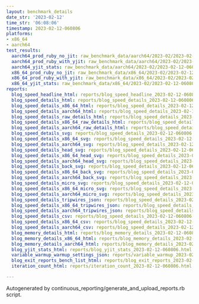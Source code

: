 ```yaml
---
layout: benchmark_details
date_str: '2023-02-12'
time_str: '06:08:06'
timestamp: 2023-02-12-060806
platforms:
- x86_64
- aarch64
test_results:
  aarch64_prod_ruby_no_jit: raw_benchmark_data/aarch64/2023-02/2023-02-12-060806_basic_benchmark_aarch64_prod_ruby_no_jit.json
  aarch64_prod_ruby_with_yjit: raw_benchmark_data/aarch64/2023-02/2023-02-12-060806_basic_benchmark_aarch64_prod_ruby_with_yjit.json
  aarch64_yjit_stats: raw_benchmark_data/aarch64/2023-02/2023-02-12-060806_basic_benchmark_aarch64_yjit_stats.json
  x86_64_prod_ruby_no_jit: raw_benchmark_data/x86_64/2023-02/2023-02-12-060806_basic_benchmark_x86_64_prod_ruby_no_jit.json
  x86_64_prod_ruby_with_yjit: raw_benchmark_data/x86_64/2023-02/2023-02-12-060806_basic_benchmark_x86_64_prod_ruby_with_yjit.json
  x86_64_yjit_stats: raw_benchmark_data/x86_64/2023-02/2023-02-12-060806_basic_benchmark_x86_64_yjit_stats.json
reports:
  blog_speed_headline_html: reports/blog_speed_headline_2023-02-12-060806.html
  blog_speed_details_html: reports/blog_speed_details_2023-02-12-060806.html
  blog_speed_details_x86_64_html: reports/blog_speed_details_2023-02-12-060806.x86_64.html
  blog_speed_details_aarch64_html: reports/blog_speed_details_2023-02-12-060806.aarch64.html
  blog_speed_details_raw_details_html: reports/blog_speed_details_2023-02-12-060806.raw_details.html
  blog_speed_details_x86_64_raw_details_html: reports/blog_speed_details_2023-02-12-060806.x86_64.raw_details.html
  blog_speed_details_aarch64_raw_details_html: reports/blog_speed_details_2023-02-12-060806.aarch64.raw_details.html
  blog_speed_details_svg: reports/blog_speed_details_2023-02-12-060806.svg
  blog_speed_details_x86_64_svg: reports/blog_speed_details_2023-02-12-060806.x86_64.svg
  blog_speed_details_aarch64_svg: reports/blog_speed_details_2023-02-12-060806.aarch64.svg
  blog_speed_details_head_svg: reports/blog_speed_details_2023-02-12-060806.head.svg
  blog_speed_details_x86_64_head_svg: reports/blog_speed_details_2023-02-12-060806.x86_64.head.svg
  blog_speed_details_aarch64_head_svg: reports/blog_speed_details_2023-02-12-060806.aarch64.head.svg
  blog_speed_details_back_svg: reports/blog_speed_details_2023-02-12-060806.back.svg
  blog_speed_details_x86_64_back_svg: reports/blog_speed_details_2023-02-12-060806.x86_64.back.svg
  blog_speed_details_aarch64_back_svg: reports/blog_speed_details_2023-02-12-060806.aarch64.back.svg
  blog_speed_details_micro_svg: reports/blog_speed_details_2023-02-12-060806.micro.svg
  blog_speed_details_x86_64_micro_svg: reports/blog_speed_details_2023-02-12-060806.x86_64.micro.svg
  blog_speed_details_aarch64_micro_svg: reports/blog_speed_details_2023-02-12-060806.aarch64.micro.svg
  blog_speed_details_tripwires_json: reports/blog_speed_details_2023-02-12-060806.tripwires.json
  blog_speed_details_x86_64_tripwires_json: reports/blog_speed_details_2023-02-12-060806.x86_64.tripwires.json
  blog_speed_details_aarch64_tripwires_json: reports/blog_speed_details_2023-02-12-060806.aarch64.tripwires.json
  blog_speed_details_csv: reports/blog_speed_details_2023-02-12-060806.csv
  blog_speed_details_x86_64_csv: reports/blog_speed_details_2023-02-12-060806.x86_64.csv
  blog_speed_details_aarch64_csv: reports/blog_speed_details_2023-02-12-060806.aarch64.csv
  blog_memory_details_html: reports/blog_memory_details_2023-02-12-060806.html
  blog_memory_details_x86_64_html: reports/blog_memory_details_2023-02-12-060806.x86_64.html
  blog_memory_details_aarch64_html: reports/blog_memory_details_2023-02-12-060806.aarch64.html
  blog_yjit_stats_html: reports/blog_yjit_stats_2023-02-12-060806.html
  variable_warmup_warmup_settings_json: reports/variable_warmup_2023-02-12-060806.warmup_settings.json
  blog_exit_reports_bench_list_html: reports/blog_exit_reports_2023-02-12-060806.bench_list.html
  iteration_count_html: reports/iteration_count_2023-02-12-060806.html

---
```

Autogenerated by continuous_reporting/generate_and_upload_reports.rb script.
